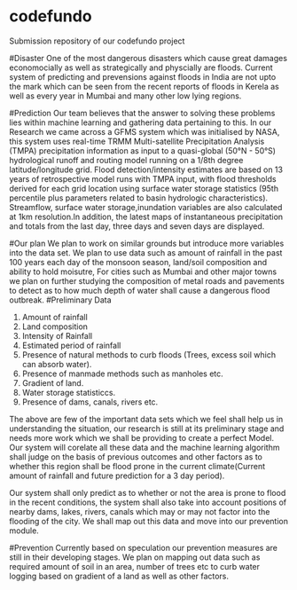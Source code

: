 # codefundo
Submission repository of our codefundo project

#Disaster
One of the most dangerous disasters which cause great damages economocially as well as strategically and physcially are floods. Current system of predicting and prevensions against floods in India are not upto the mark which can be seen from the recent reports of floods in Kerela as well as every year in Mumbai and many other low lying regions.

#Prediction
Our team believes that the answer to solving these problems lies within machine learning and gathering data pertaining to this. In our Research we came across a GFMS system which was initialised by NASA, this system uses real-time TRMM Multi-satellite Precipitation Analysis (TMPA) precipitation information as input to a quasi-global (50°N - 50°S) hydrological runoff and routing model running on a 1/8th degree latitude/longitude grid. Flood detection/intensity estimates are based on 13 years of retrospective model runs with TMPA input, with flood thresholds derived for each grid location using surface water storage statistics (95th percentile plus parameters related to basin hydrologic characteristics). Streamflow, surface water storage,inundation variables are also calculated at 1km resolution.In addition, the latest maps of instantaneous precipitation and totals from the last day, three days and seven days are displayed.

#Our plan
We plan to work on similar grounds but introduce more variables into the data set. We plan to use data such as amount of rainfall in the past 100 years each day of the monsoon season, land/soil composition and ability to hold moisutre, For cities such as Mumbai and other major towns we plan on further studying the composition of metal roads and pavements to detect as to how much depth of water shall cause a dangerous flood outbreak. 
#Preliminary Data
  1. Amount of rainfall
  2. Land composition
  3. Intensity of Rainfall
  4. Estimated period of rainfall
  5. Presence of natural methods to curb floods (Trees, excess soil which can absorb water).
  6. Presence of manmade methods such as manholes etc.
  7. Gradient of land.
  8. Water storage statisticcs.
  9. Presence of dams, canals, rivers etc.
  
The above are few of the important data sets which we feel shall help us in understanding the situation, our research is still at its preliminary stage and needs more work which we shall be providing to create a perfect Model.
Our system will corelate all these data and the machine learning algorithm shall judge on the basis of previous outcomes and other factors as to whether this region shall be flood prone in the current climate(Current amount of rainfall and future prediction for a 3 day period).

Our system shall only predict as to whether or not the area is prone to flood in the recent conditions, the system shall also take into account positions of nearby dams, lakes, rivers, canals which may or may not factor into the flooding of the city. We shall map out this data and move into our prevention module.

#Prevention
Currently based on speculation our prevention measures are still in their developing stages. We plan on mapping out data such as required amount of soil in an area, number of trees etc to curb water logging based on gradient of a land as well as other factors.
